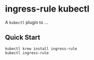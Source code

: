 # ingress-rule kubectl

A `kubectl` plugin to ...

## Quick Start

```
kubectl krew install ingress-rule
kubectl ingress-rule
```

